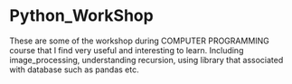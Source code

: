 # Python_WorkShop
These are some of the workshop during COMPUTER PROGRAMMING course that I find very useful and interesting to learn.
Including image_processing, understanding recursion, using library that associated with database such as pandas etc.
